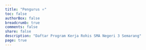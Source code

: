 ```yaml
---
title: "Pengurus ⭐"
toc: false
authorBox: false
breadcrumb: true
comments: false
share: false
description: "Daftar Program Kerja Rohis SMA Negeri 3 Semarang"
page: true
---
```

